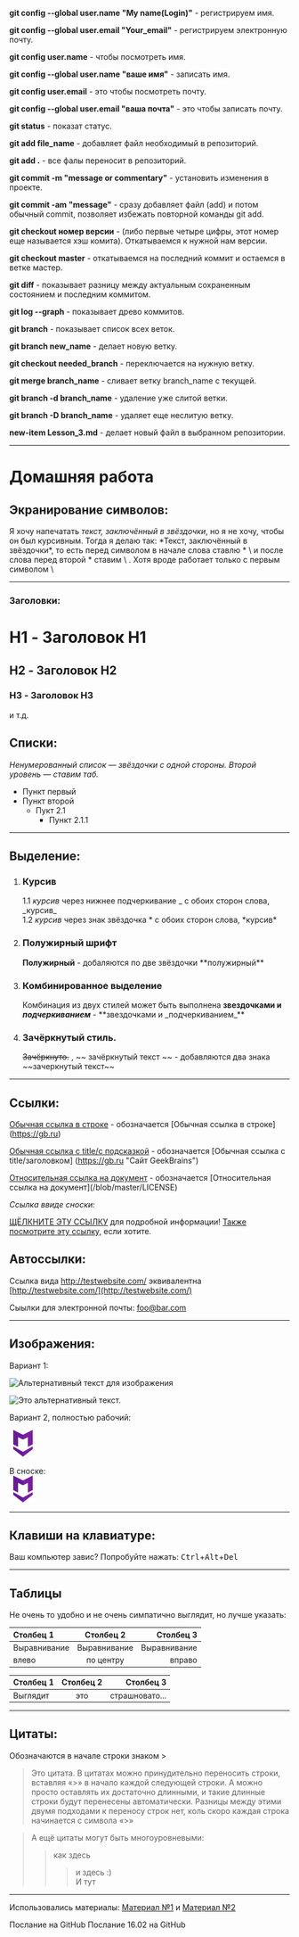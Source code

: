 **git config --global user.name "My name(Login)"** - регистрируем имя.

**git config --global user.email "Your_email"** - регистрируем электронную почту.

**git config user.name** - чтобы посмотреть имя.

**git config --global user.name "ваше имя"** - записать имя.

**git config user.email** - это чтобы посмотреть почту.

**git config --global user.email "ваша почта"** - это чтобы записать почту.

**git status** - показат статус.

**git add file_name** - добавляет файл необходимый в репозиторий.

**git add .** - все фалы переносит в репозиторий.

**git commit -m "message or commentary"** - установить изменения в проекте.

**git commit -am "message"** - сразу добавляет файл (add) и потом обычный commit, позволяет избежать повторной команды git add.

**git checkout номер версии** - (либо первые четыре цифры, этот номер еще называется хэш комита). Откатываемся к нужной нам версии.

**git checkout master** - откатываемся на последний коммит и остаемся в ветке мастер.

**git diff** - показывает разницу между актуальным сохраненным состоянием и последним коммитом.

**git log --graph** - показывает древо коммитов.

**git branch** - показывает список всех веток.

**git branch new_name** - делает новую ветку.

**git checkout needed_branch** - переключается на нужную ветку.

**git merge branch_name** - сливает ветку branch_name с текущей.

**git branch -d branch_name** - удаление уже слитой ветки.

**git branch -D branch_name** - удаляет еще неслитую ветку.

**new-item Lesson_3.md** - делает новый файл в выбранном репозитории.

---

# Домашняя работа

## **Экранирование символов:**
Я хочу напечатать *текст, заключённый в звёздочки*, но я не хочу,
чтобы он был курсивным. Тогда я делаю так: \*Текст, заключённый в звёздочки\*, то есть перед символом в начале слова ставлю * \ и после слова перед второй * ставим \ . Хотя вроде работает только с первым символом \

___

### Заголовки:
# H1 - Заголовок H1
## H2 - Заголовок H2
### H3 - Заголовок H3 
и т.д.

## Списки:

*Ненумерованный список — звёздочки с одной стороны. Второй уровень — ставим таб.*

* Пункт первый
* Пункт второй
    * Пукт 2.1
        * Пункт 2.1.1

***

## Выделение:

1. ### Курсив </br>
   1.1 _курсив_ через нижнее подчеркивание _ с обоих сторон слова, \_курсив_ </br>
1.2 *курсив* через знак звёздочка * с обоих сторон слова, \*курсив*

2. ### Полужирный шрифт </br>
    **Полужирный** - добаляются по две звёздочки \*\*полужирный**

3. ### Комбинированное выделение </br>
   Комбинация из двух стилей может быть выполнена **звездочками и _подчеркиванием_** - \*\*звездочками и \_подчеркиванием_**

4. ### Зачёркнутый стиль. 
   ~~Зачёркнуто.~~ , ~~ зачёркнутый текст ~~ - добавляются два знака \~~зачеркнутый текст~~

---
## Ссылки:

[Обычная ссылка в строке](https://gb.ru) - обозначается \[Обычная ссылка в строке] (https://gb.ru) 

[Обычная ссылка с title/с подсказкой](https://gb.ru "Сайт GeekBrains") - обозначается \[Обычная ссылка с title/заголовком] (https://gb.ru "Сайт GeekBrains")

[Относительная ссылка на документ](/GeekBrains/1.Git/HomeWork/Somefile.txt) - обозначается \[Относительная ссылка на документ](/blob/master/LICENSE)

*Ссылка ввиде сноски:*

[ЩЁЛКНИТЕ ЭТУ ССЫЛКУ][link1] для подробной информации!
[Также посмотрите эту ссылку,][link2] если хотите.

[link1]: http://reserve-service.ru/ "Главная"
[link2]: http://reserve-service.ru/about_us.html/ "О НАС"


## Автоссылки:

Ссылка вида <http://testwebsite.com/> эквивалентна
[http://testwebsite.com/](http://testwebsite.com/)

Сыылки для электронной почты: <foo@bar.com>

*** 
## Изображения:

Вариант 1:

![Альтернативный текст для изображения](http://reserve-service.ru/img/Machine/Kirov_before.jpg "Подсказка")

![Это альтернативный текст.][myimage]

[myimage]: /GeekBrains/1.Git/HomeWork/Pic/Background_main_export_new.jpg "Если нужна подсказка, её можно добавить"

Вариант 2, полностью рабочий:

![alt-текст](https://github.com/adam-p/markdown-here/raw/master/src/common/images/icon48.png "Текст заголовка логотипа 1")

В сноске:  
![alt-текст][logo]

[logo]: https://github.com/adam-p/markdown-here/raw/master/src/common/images/icon48.png "Текст заголовка логотипа 2"

---

## Клавиши на клавиатуре:
Ваш компьютер завис? Попробуйте нажать: <kbd>Ctrl</kbd>+<kbd>Alt</kbd>+<kbd>Del</kbd>

---

## Таблицы

Не очень то удобно и не очень симпатично выглядит, но лучше указать:

| Столбец 1    | Столбец 2    | Столбец 3    |
| :----------- | :----------: | -----------: |
| Выравнивание | Выравнивание | Выравнивание |
| влево        | по центру    | вправо       |

Столбец 1|Столбец 2|Столбец 3
:--|:-:|--:
Выглядит|это|страшновато...

---

## Цитаты:

Обозначаются в начале строки знаком > 

> Это цитата. В цитатах можно
> принудительно переносить строки, вставляя «>» в начало каждой следующей строки. А можно просто оставлять их достаточно длинными, и такие длинные строки будут перенесены автоматически.
> Разницы между этими двумя подходами к переносу строк нет, коль скоро
> каждая строка начинается с символа «>»

> А ещё цитаты могут быть многоуровневыми:
>> как здесь
>>> и здесь :) </br>
> И тут

---
Использовались материалы: 
[Материал №1](https://learnxinyminutes.com/docs/ru-ru/markdown-ru/#links "Нажмите")  и [Материал №2](https://github.com/sandino/Markdown-Cheatsheet/blob/master/README.md#links "Тоже можно нажать")

Послание на GitHub
Послание 16.02 на GitHub
